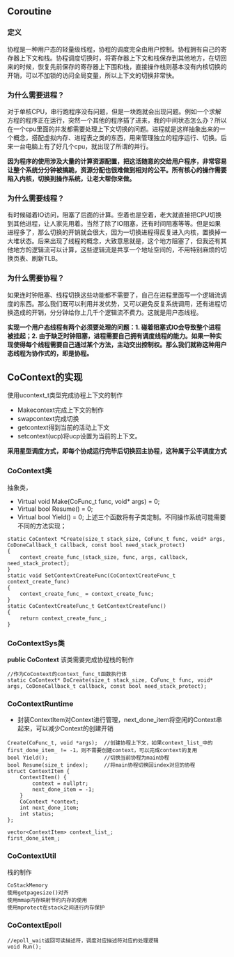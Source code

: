 ## Coroutine
### 定义
协程是一种用户态的轻量级线程，协程的调度完全由用户控制。协程拥有自己的寄存器上下文和栈。协程调度切换时，将寄存器上下文和栈保存到其他地方，在切回来的时候，恢复先前保存的寄存器上下围和栈，直接操作栈则基本没有内核切换的开销，可以不加锁的访问全局变量，所以上下文的切换非常快。

### 为什么需要进程？
对于单核CPU，串行跑程序没有问题，但是一块跑就会出现问题。例如一个求解方程的程序正在运行，突然一个其他的程序插了进来，我的中间状态怎么办？所以在一个cpu里面的并发都需要处理上下文切换的问题。进程就是这样抽象出来的一个概念，搭配虚拟内存、进程表之类的东西，用来管理独立的程序运行、切换。后来一台电脑上有了好几个cpu，就出现了所谓的并行。

**因为程序的使用涉及大量的计算资源配置，把这活随意的交给用户程序，非常容易让整个系统分分钟被搞跪，资源分配也很难做到相对的公平。所有核心的操作需要陷入内核，切换到操作系统，让老大帮你来做。**

### 为什么需要线程？
有时候碰着IO访问，阻塞了后面的计算。空着也是空着，老大就直接把CPU切换到其他进程，让人家先用着。当然了除了IO阻塞，还有时间阻塞等等。但是如果进程多了，那么切换的开销就会很大，因为一切换进程得反复进入内核，置换掉一大堆状态。后来出现了线程的概念，大致意思就是，这个地方阻塞了，但我还有其他地方的逻辑流可以计算，这些逻辑流是共享一个地址空间的，不用特别麻烦的切换页表、刷新TLB。

### 为什么需要协程？
如果连时钟阻塞、线程切换这些功能都不需要了，自己在进程里面写一个逻辑流调度的东西。那么我们既可以利用并发优势，又可以避免反复系统调用，还有进程切换造成的开销，分分钟给你上几千个逻辑流不费力。这就是用户态线程。

**实现一个用户态线程有两个必须要处理的问题：1. 碰着阻塞式IO会导致整个进程被挂起；2. 由于缺乏时钟阻塞，进程需要自己拥有调度线程的能力。如果一种实现使得每个线程需要自己通过某个方法，主动交出控制权。那么我们就称这种用户态线程为协作式的，即是协程。**

## CoContext的实现
使用ucontext_t类型完成协程上下文的制作
- Makecontext完成上下文的制作
- swapcontext完成切换
- getcontext得到当前的活动上下文
- setcontext(ucp)将ucp设置为当前的上下文。

**采用星型调度方式，即每个协成运行完毕后切换回主协程，这种属于公平调度方式**

### CoContext类
抽象类，
- Virtual void Make(CoFunc_t func, void* args) = 0;
- Virtual bool Resume() = 0;
- Virtual bool Yield() = 0;
上述三个函数将有子类定制。不同操作系统可能需要不同的方法实现；

```
static CoContext *Create(size_t stack_size, CoFunc_t func, void* args, CoDoneCallback_t callback, const bool need_stack_protect)
{ 
	context_create_func_(stack_size, func, args, callback, need_stack_protect);
}
static void SetContextCreateFunc(CoContextCreateFunc_t context_create_func)
{
	context_create_func_ = context_create_func;
}
static CoContextCreateFunc_t GetContextCreateFunc()
{
	return context_create_func_;
}
```

### CoContextSys类
**public CoContext**
该类需要完成协程栈的制作
```
//作为CoContext的context_func_t函数执行体
static CoContext* DoCreate(size_t stack_size, CoFunc_t func, void* args, CoDoneCallback_t callback, const bool need_stack_protect);
```

### CoContextRuntime
- 封装ContextItem对Context进行管理，next_done_item将空闲的Context串起来，可以减少Context的创建开销
```
Create(CoFunc_t, void *args);  //创建协程上下文，如果context_list_中的first_done_item_ != -1，则不需要创建context，可以完成context的复用
bool Yield();                  //切换当前协程为main协程
bool Resume(size_t index);     //将main协程切换回index对应的协程
struct ContextItem {
	ContextItem() {
		context = nullptr;
		next_done_item = -1;
	}
	CoContext *context;
	int next_done_item;
	int status;
};

vector<ContextItem> context_list_;
first_done_item_;
```

### CoContextUtil
栈的制作
```
CoStackMemory
使用getpagesize()对齐
使用mmap内存映射节约内存的使用
使用mprotect在stack之间进行内存保护
```

### CoContextEpoll
```
//epoll_wait返回可读描述符，调度对应描述符对应的处理逻辑
void Run();
```

